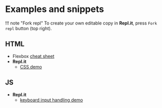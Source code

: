# Examples and snippets

!!! note "Fork repl"
    To create your own editable copy in **Repl.it**, press `Fork repl` button (top right).

## HTML

* Flexbox [cheat sheet](https://flexboxsheet.com/)
* **Repl.it**
    * [CSS demo](https://replit.com/@KostiantynRuden/CSS-demo#grid_columns.html)

## JS

* **Repl.it**
    * [keyboard input handling demo](https://replit.com/@KostiantynRuden/Input-handling-demo)
